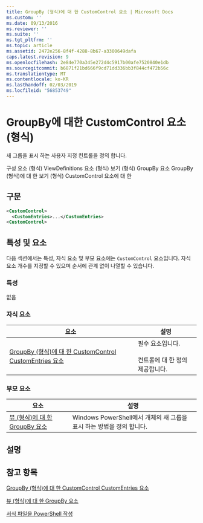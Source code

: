 ```yaml
---
title: GroupBy (형식)에 대 한 CustomControl 요소 | Microsoft Docs
ms.custom: ''
ms.date: 09/13/2016
ms.reviewer: ''
ms.suite: ''
ms.tgt_pltfrm: ''
ms.topic: article
ms.assetid: 2472e256-8f4f-4288-8b67-a3300649dafa
caps.latest.revision: 9
ms.openlocfilehash: 2e84e770a345e272d4c5917b00afe7520840e1db
ms.sourcegitcommit: b6871f21bd666f9cd71dd336bb3f844cf472b56c
ms.translationtype: MT
ms.contentlocale: ko-KR
ms.lasthandoff: 02/03/2019
ms.locfileid: "56853749"
---
```

# <a name="customcontrol-element-for-groupby-format"></a>GroupBy에 대한 CustomControl 요소(형식)

새 그룹을 표시 하는 사용자 지정 컨트롤을 정의 합니다.

구성 요소 (형식) ViewDefinitions 요소 (형식) 보기 (형식) GroupBy 요소 GroupBy (형식)에 대 한 보기 (형식) CustomControl 요소에 대 한

## <a name="syntax"></a>구문

```xml
<CustomControl>
  <CustomEntries>...</CustomEntries>
<CustomControl>
```

## <a name="attributes-and-elements"></a>특성 및 요소

다음 섹션에서는 특성, 자식 요소 및 부모 요소에는 `CustomControl` 요소입니다. 자식 요소 개수를 지정할 수 있으며 순서에 관계 없이 나열할 수 있습니다.

### <a name="attributes"></a>특성

없음

### <a name="child-elements"></a>자식 요소

|요소|설명|
|-------------|-----------------|
|[GroupBy (형식)에 대 한 CustomControl CustomEntries 요소](./customentries-element-for-customcontrol-for-groupby-format.md)|필수 요소입니다.<br /><br /> 컨트롤에 대 한 정의 제공합니다.|

### <a name="parent-elements"></a>부모 요소

|요소|설명|
|-------------|-----------------|
|[뷰 (형식)에 대 한 GroupBy 요소](./groupby-element-for-view-format.md)|Windows PowerShell에서 개체의 새 그룹을 표시 하는 방법을 정의 합니다.|

## <a name="remarks"></a>설명

## <a name="see-also"></a>참고 항목

[GroupBy (형식)에 대 한 CustomControl CustomEntries 요소](./customentries-element-for-customcontrol-for-groupby-format.md)

[뷰 (형식)에 대 한 GroupBy 요소](./groupby-element-for-view-format.md)

[서식 파일을 PowerShell 작성](./writing-a-powershell-formatting-file.md)
